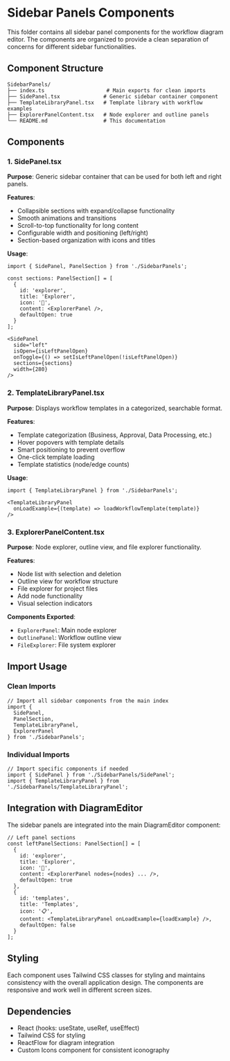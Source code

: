# Sidebar Panels Components

This folder contains all sidebar panel components for the workflow diagram editor. The components are organized to provide a clean separation of concerns for different sidebar functionalities.

## Component Structure

```
SidebarPanels/
├── index.ts                    # Main exports for clean imports
├── SidePanel.tsx              # Generic sidebar container component
├── TemplateLibraryPanel.tsx   # Template library with workflow examples
├── ExplorerPanelContent.tsx   # Node explorer and outline panels
└── README.md                  # This documentation
```

## Components

### 1. SidePanel.tsx
**Purpose**: Generic sidebar container that can be used for both left and right panels.

**Features**:
- Collapsible sections with expand/collapse functionality
- Smooth animations and transitions
- Scroll-to-top functionality for long content
- Configurable width and positioning (left/right)
- Section-based organization with icons and titles

**Usage**:
```tsx
import { SidePanel, PanelSection } from './SidebarPanels';

const sections: PanelSection[] = [
  {
    id: 'explorer',
    title: 'Explorer',
    icon: '📁',
    content: <ExplorerPanel />,
    defaultOpen: true
  }
];

<SidePanel
  side="left"
  isOpen={isLeftPanelOpen}
  onToggle={() => setIsLeftPanelOpen(!isLeftPanelOpen)}
  sections={sections}
  width={280}
/>
```

### 2. TemplateLibraryPanel.tsx
**Purpose**: Displays workflow templates in a categorized, searchable format.

**Features**:
- Template categorization (Business, Approval, Data Processing, etc.)
- Hover popovers with template details
- Smart positioning to prevent overflow
- One-click template loading
- Template statistics (node/edge counts)

**Usage**:
```tsx
import { TemplateLibraryPanel } from './SidebarPanels';

<TemplateLibraryPanel 
  onLoadExample={(template) => loadWorkflowTemplate(template)}
/>
```

### 3. ExplorerPanelContent.tsx
**Purpose**: Node explorer, outline view, and file explorer functionality.

**Features**:
- Node list with selection and deletion
- Outline view for workflow structure
- File explorer for project files
- Add node functionality
- Visual selection indicators

**Components Exported**:
- `ExplorerPanel`: Main node explorer
- `OutlinePanel`: Workflow outline view  
- `FileExplorer`: File system explorer

## Import Usage

### Clean Imports
```tsx
// Import all sidebar components from the main index
import { 
  SidePanel, 
  PanelSection, 
  TemplateLibraryPanel, 
  ExplorerPanel 
} from './SidebarPanels';
```

### Individual Imports
```tsx
// Import specific components if needed
import { SidePanel } from './SidebarPanels/SidePanel';
import { TemplateLibraryPanel } from './SidebarPanels/TemplateLibraryPanel';
```

## Integration with DiagramEditor

The sidebar panels are integrated into the main DiagramEditor component:

```tsx
// Left panel sections
const leftPanelSections: PanelSection[] = [
  {
    id: 'explorer',
    title: 'Explorer',
    icon: '📁',
    content: <ExplorerPanel nodes={nodes} ... />,
    defaultOpen: true
  },
  {
    id: 'templates',
    title: 'Templates',
    icon: '📋',
    content: <TemplateLibraryPanel onLoadExample={loadExample} />,
    defaultOpen: false
  }
];
```

## Styling

Each component uses Tailwind CSS classes for styling and maintains consistency with the overall application design. The components are responsive and work well in different screen sizes.

## Dependencies

- React (hooks: useState, useRef, useEffect)
- Tailwind CSS for styling
- ReactFlow for diagram integration
- Custom Icons component for consistent iconography
